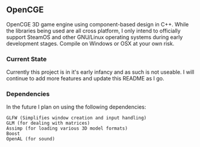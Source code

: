 ## OpenCGE

OpenCGE 3D game engine using component-based design in C++. While the libraries being used are all cross platform, I only intend to officially support SteamOS and other GNU/Linux operating systems during early development stages. Compile on Windows or OSX at your own risk.

### Current State

Currently this project is in it's early infancy and as such is not useable. I will continue to add more features and update this README as I go.

### Dependencies

In the future I plan on using the following dependencies:
```
GLFW (Simplifies window creation and input handling)
GLM (for dealing with matrices)
Assimp (for loading various 3D model formats)
Boost
OpenAL (for sound)
```
